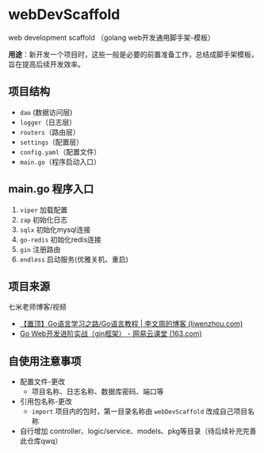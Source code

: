 # webDevScaffold
web development scaffold  （golang web开发通用脚手架-模板）

**用途**：新开发一个项目时，这些一般是必要的前置准备工作，总结成脚手架模板，旨在提高后续开发效率。

## 项目结构

- `dao` (数据访问层)
- `logger`（日志层）
- `routers`（路由层）
- `settings`（配置层）
- `config.yaml`（配置文件）
- `main.go`（程序启动入口）

## main.go 程序入口

1. `viper` 加载配置
2. `zap` 初始化日志
3. `sqlx` 初始化mysql连接
4. `go-redis` 初始化redis连接
5. `gin` 注册路由
6. `endless` 启动服务(优雅关机、重启)

## **项目来源**

七米老师博客/视频

- [【置顶】Go语言学习之路/Go语言教程 | 李文周的博客 (liwenzhou.com)](https://www.liwenzhou.com/posts/Go/golang-menu/)
- [Go Web开发进阶实战（gin框架） - 网易云课堂 (163.com)](https://study.163.com/course/courseMain.htm?courseId=1210171207)

## 自使用注意事项

- 配置文件-更改
  - 项目名称、日志名称、数据库密码、端口等
- 引用包名称-更改
  - `import` 项目内的包时，第一目录名称由 `webDevScaffold` 改成自己项目名称
- 自行增加 controller、logic/service、models、pkg等目录（待后续补充完善此仓库qwq）